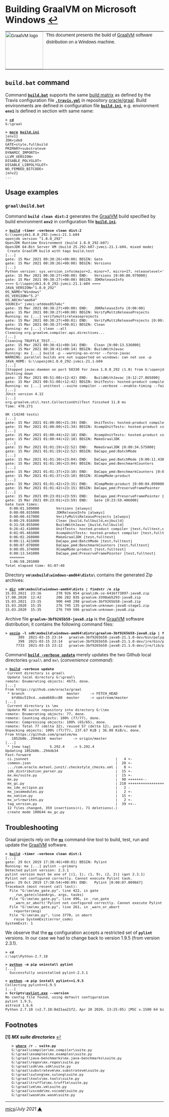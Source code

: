 # <span id="top">Building GraalVM on Microsoft Windows</span> <span style="size:30%;"><a href="README.md">↩</a></span>

<table style="font-family:Helvetica,Arial;font-size:14px;line-height:1.6;">
  <tr>
  <td style="border:0;padding:0 10px 0 0;min-width:120px;"><a href="https://www.graalvm.org/"><img src="https://www.graalvm.org/resources/img/graalvm.png" width="120" alt="GraalVM logo"/></a></td>
  <td style="border:0;padding:0;vertical-align:text-top;">This document presents the build of <a href="https://www.graalvm.org/" rel="external">GraalVM</a> software distribution on a Windows machine.
  </td>
  </tr>
</table>

## `build.bat` command

Command [**`build.bat`**](bin/graal/build.bat) supports the same [build matrix][build_matrix] as defined by the Travis configuration file [**`.travis.yml`**][travis_yml] in repository [oracle/graal][oracle_graal].
Build environments are defined in configuration file [**`build.ini`**](bin/graal/build.ini), e.g. environment **`env1`** is defined in section with same name: 

<pre style="font-size:80%;">
<b>&gt; <a href="https://docs.microsoft.com/en-us/windows-server/administration/windows-commands/cd">cd</a></b>
G:\graal
&nbsp;
<b>&gt; <a href="https://docs.microsoft.com/en-us/windows-server/administration/windows-commands/more">more</a> <a href="bin/graal/build.ini">build.ini</a></b>
[env1]
JDK=jdk8
GATE=style,fullbuild
PRIMARY=substratevm
DYNAMIC_IMPORTS=
LLVM_VERSION=
DISABLE_POLYGLOT=
DISABLE_LIBPOLYGLOT=
NO_FEMBED_BITCODE=
[env2]
...
</pre>

## <span id="usage_examples">Usage examples</span>

### **`graal\build.bat`**

Command **`build clean dist:2`** generates the [GraalVM] build specified by build environment **`env2`** in configuration file [**`build.ini`**](bin/graal/build.ini).

<pre style="font-size:80%;">
<b>&gt; <a href="bin/graal/build.bat">build</a> -timer -verbose clean dist:2</b>
G:\\openjdk1.8.0_292-jvmci-21.1-b04
openjdk version "1.8.0_292"
OpenJDK Runtime Environment (build 1.8.0_292-b07)
OpenJDK 64-Bit Server VM (build 25.292-b07-jvmci-21.1-b04, mixed mode)
 Create GraalVM build with tags build,test
[...]
gate: 15 Mar 2021 00:38:26(+00:00) BEGIN: Gate
gate: 15 Mar 2021 00:38:26(+00:00) BEGIN: Versions
[...]
Python version: sys.version_info(major=2, minor=7, micro=17, releaselevel='final', serial=0)
gate: 15 Mar 2021 00:38:27(+00:00) END:   Versions [0:00:00.979000]
gate: 15 Mar 2021 00:38:27(+00:00) BEGIN: JDKReleaseInfo
==== G:\\openjdk1.8.0_292-jvmci-21.1-b04 ====
JAVA_VERSION="1.8.0_292"
OS_NAME="Windows"
OS_VERSION="5.2"
OS_ARCH="amd64"
SOURCE=" jvmci:afddee857a6c"
gate: 15 Mar 2021 00:38:27(+00:00) END:   JDKReleaseInfo [0:00:00]
gate: 15 Mar 2021 00:38:27(+00:00) BEGIN: VerifyMultiReleaseProjects
Running: mx [...] verifymultireleaseprojects
gate: 15 Mar 2021 00:38:27(+00:01) END:   VerifyMultiReleaseProjects [0:00:00.216000]
gate: 15 Mar 2021 00:38:27(+00:01) BEGIN: Clean
Running: mx [...] clean --all
Cleaning org.graalvm.compiler.api.directives...
[...]
Cleaning TRUFFLE_TEST...
gate: 15 Mar 2021 00:38:41(+00:14) END:   Clean [0:00:13.536000]
gate: 15 Mar 2021 00:38:41(+00:14) BEGIN: BuildWithJavac
Running: mx [...] build -p --warning-as-error --force-javac
WARNING: parallel builds are not supported on windows: can not use -p
JAVA_HOME: G:\\openjdk1.8.0_292-jvmci-21.1-b04
[...]
[Stopped javac-daemon on port 50330 for Java 1.8.0_292 (1.8) from G:\openjdk1.8.0_292-jvmci-21.1-b04]
Shutting down
gate: 15 Mar 2021 00:51:08(+12:42) END:   BuildWithJavac [0:12:27.865000]
gate: 15 Mar 2021 00:51:08(+12:42) BEGIN: UnitTests: hosted-product compiler
Running: mx [...] unittest --suite compiler --verbose --enable-timing --fail-fast -XX:-UseJVMCICompiler
[...]
JUnit version 4.12
[...]
org.graalvm.util.test.CollectionUtilTest finished 11.8 ms
Time: 470.271

OK (14248 tests)
[...]
gate: 15 Mar 2021 01:00:00(+21:34) END:   UnitTests: hosted-product compiler [0:08:51.916000]
gate: 15 Mar 2021 01:00:00(+21:34) BEGIN: XcompUnitTests: hosted-product compiler
[...]
gate: 15 Mar 2021 01:00:44(+22:18) END:   XcompUnitTests: hosted-product compiler [0:00:43.763000]
gate: 15 Mar 2021 01:00:44(+22:18) BEGIN: MakeGraalJDK
[...]
gate: 15 Mar 2021 01:01:19(+22:52) END:   MakeGraalJDK [0:00:34.575000]
gate: 15 Mar 2021 01:01:19(+22:52) BEGIN: DaCapo_pmd:BatchMode
[...]
gate: 15 Mar 2021 01:01:30(+23:04) END:   DaCapo_pmd:BatchMode [0:00:11.438000]
gate: 15 Mar 2021 01:01:30(+23:04) BEGIN: DaCapo_pmd:BenchmarkCounters
[...]
gate: 15 Mar 2021 01:01:37(+23:10) END:   DaCapo_pmd:BenchmarkCounters [0:00:06.563000]
gate: 15 Mar 2021 01:01:37(+23:10) BEGIN: XCompMode:product
[...]
gate: 15 Mar 2021 01:01:42(+23:15) END:   XCompMode:product [0:00:04.899000]
gate: 15 Mar 2021 01:01:42(+23:15) BEGIN: DaCapo_pmd:PreserveFramePointer
[...]
gate: 15 Mar 2021 09:23:01(+23:59) END:   DaCapo_pmd:PreserveFramePointer [0:00:13.985000]
gate: 15 Mar 2021 09:23:01(+23:59) END:   Gate [0:23:59.406000]
Gate task times:
  0:00:01.509000        Versions [always]
  0:00:00.015000        JDKReleaseInfo [always]
  0:00:00.417000        VerifyMultiReleaseProjects [always]
  0:00:29.816000        Clean [build,fullbuild,ecjbuild]
  0:31:58.855000        BuildWithJavac [build,fullbuild]
  0:26:42.410000        UnitTests: hosted-product compiler [test,fulltest,coverage]
  0:01:05.481000        XcompUnitTests: hosted-product compiler [test,fulltest]
  0:06:02.268000        MakeGraalJDK [test,fulltest]
  0:00:11.421000        DaCapo_pmd:BatchMode [test,fulltest]
  0:00:07.078000        DaCapo_pmd:BenchmarkCounters [test,fulltest]
  0:00:05.374000        XCompMode:product [test,fulltest]
  0:00:13.541000        DaCapo_pmd:PreserveFramePointer [test,fulltest]
  =======
  1:06:58.201000
Total elapsed time: 01:07:40
</pre>

Directory **`vm\mxbuild\windows-amd64\dists\`** contains the generated Zip archives:

<pre style="font-size:80%;">
<b>&gt; <a href="https://docs.microsoft.com/en-us/windows-server/administration/windows-commands/dir">dir</a> sdk\mxbuild\windows-amd64\dists | findstr /e zip</b>
15.03.2021  23:16       278 926 854 graaljdk-ce-6416f73897-java8.zip
17.08.2020  12:42       286 282 835 graalvm-3398ab5293-java8.zip
15.03.2021  23:15       900 448 298 graalvm-3bf9265b58-java8.zip
15.03.2020  15:35       276 745 135 graalvm-unknown-java8-stage1.zip
15.03.2020  15:35       276 749 506 graalvm-unknown-java8.zip
</pre>

Archive file **`graalvm-3bf9265b58-java8.zip`** is the [GraalVM] software distribution; it contains the following command files:

<pre style="font-size:80%;">
<b>&gt; <a href="https://linux.die.net/man/1/unzip">unzip</a> -l sdk\mxbuild\windows-amd64\dists\graalvm-3bf9265b58-java8.zip | findstr \.cmd</b>
      389  2021-03-15 23:14   graalvm-3bf9265b58-java8-21.1.0-dev/bin/polyglot.cmd
      398  2021-03-15 23:14   graalvm-3bf9265b58-java8-21.1.0-dev/jre/bin/polyglot.cmd
     7733  2021-03-15 23:12   graalvm-3bf9265b58-java8-21.1.0-dev/jre/lib/polyglot/bin/polyglot.cmd
</pre>

Command [**`build -verbose update`**](bin/graal/build.bat) merely updates the two Github local directories `graal\` and `mx\` (*convenience command*):

<pre style="font-size:80%;">
<b>&gt; <a href="bin/graal/build.bat">build</a> -verbose update</b>
 Current directory is graal\
 Update local directory G:\graal\
remote: Enumerating objects: 4573, done.
[...]
From https://github.com/oracle/graal
 * branch                    master     -> FETCH_HEAD
   bfd6bc519cd..eabd668cc88  master     -> upstream/master
[...]
 Current directory is \mx
 Update MX suite repository into directory G:\\mx
remote: Enumerating objects: 77, done.
remote: Counting objects: 100% (77/77), done.
remote: Compressing objects: 100% (65/65), done.
remote: Total 77 (delta 32), reused 57 (delta 12), pack-reused 0
Unpacking objects: 100% (77/77), 237.67 KiB | 36.00 KiB/s, done.
From https://github.com/graalvm/mx
   1852b8b..294db34  master     -> origin/master
[...]
 * [new tag]         5.292.4    -> 5.292.4
Updating 1852b8b..294db34
Fast-forward
 ci.jsonnet                                         |   4 +-
 common.json                                        |  20 +-
 .../com.oracle.mxtool.junit/.checkstyle_checks.xml |   8 +-
 jdk_distribution_parser.py                         |  15 +-
 mx.mx/suite.py                                     |  15 +-
 mx.py                                              |  90 +++++++--
 mx_gc.py                                           | 218 +++++++++++++++++++++
 mx_ide_eclipse.py                                  |   2 -
 mx_javamodules.py                                  |   2 +-
 mx_native.py                                       |  15 +-
 mx_urlrewrites.py                                  |   2 +-
 tag_version.py                                     |  39 ++--
 12 files changed, 359 insertions(+), 71 deletions(-)
 create mode 100644 mx_gc.py
</pre>

## Troubleshooting

Graal projects rely on the [**`mx`**][mx_cli] command-line tool to build, test, run and update the [GraalVM] software.

<pre style="font-size:80%;">
<b>&gt; <a href="bin/graal/build.bat">build</a> -timer -verbose clean dist:1</b>
[...]
gate: 29 Oct 2019 17:38:46(+00:01) BEGIN: Pylint
Running: mx [...] pylint --primary
Detected pylint version: 2.3.1
pylint version must be one of [(1, 1), (1, 9), (2, 2)] (got 2.3.1)
Pylint not configured correctly. Cannot execute Pylint task.
gate: 29 Oct 2019 17:38:54(+00:09) END:   Pylint [0:00:07.809667]
Traceback (most recent call last):
  File "G:\mx\mx_gate.py", line 422, in gate
    _run_gate(cleanArgs, args, tasks)
  File "G:\mx\mx_gate.py", line 496, in _run_gate
    _warn_or_abort('Pylint not configured correctly. Cannot execute Pylint task.', args.strict_mode)
  File "G:\mx\mx_gate.py", line 261, in _warn_or_abort
    reporter(msg)
  File "G:\mx\mx.py", line 3778, in abort
    raise SystemExit(error_code)
SystemExit: 1
</pre>

We observe that the [**`mx`**][mx_cli] configuration accepts a restricted set of **`pylint`** versions. In our case we had to change back to version 1.9.5 (from version 2.3.1).

<pre style="font-size:80%;">
<b>&gt; cd</b>
c:\opt\Python-2.7.18
&nbsp;
<b>&gt; <a href="https://docs.python.org/3/using/cmdline.html">python</a> -m pip uninstall pylint</b>
[...]
  Successfully uninstalled pylint-2.3.1
&nbsp;
<b>&gt; <a href="https://docs.python.org/3/using/cmdline.html">python</a> -m pip install pylint==1.9.5</b>
Collecting pylint==1.9.5
[...]
<b>&gt; Scripts\<a href="http://pylint.pycqa.org/en/latest/user_guide/run.html">pylint.exe</a> --version</b>
No config file found, using default configuration
pylint 1.9.5,
astroid 1.6.6
Python 2.7.18 (v2.7.18:8d21aa21f2, Apr 20 2020, 13:25:05) [MSC v.1500 64 bit (AMD64)]
</pre>


## <span id="footnotes">Footnotes</span>

<b name="footnote_01">[1]</b> ***MX suite directories*** [↩](#anchor_01)

<p style="margin:0 0 1em 20px;">
</p>
<pre style="margin:0 0 1em 20px;font-size:80%;">
<b>&gt; <a href="https://docs.microsoft.com/en-us/windows-server/administration/windows-commands/where_1">where</a> /r . suite.py</b>
G:\graal\compiler\mx.compiler\suite.py
G:\graal\examples\mx.examples\suite.py
G:\graal\java-benchmarks\mx.java-benchmarks\suite.py
G:\graal\regex\mx.regex\suite.py
G:\graal\sdk\mx.sdk\suite.py
G:\graal\substratevm\mx.substratevm\suite.py
G:\graal\sulong\mx.sulong\suite.py
G:\graal\tools\mx.tools\suite.py
G:\graal\truffle\mx.truffle\suite.py
G:\graal\vm\mx.vm\suite.py
G:\graal\vscode\mx.vscode\suite.py
G:\graal\wasm\mx.wasm\suite.py
</pre>

***

*[mics](https://lampwww.epfl.ch/~michelou/)/July 2021* [**&#9650;**](#top)
<span id="bottom">&nbsp;</span>

<!-- link refs -->

[build_matrix]: https://docs.travis-ci.com/user/build-matrix/
[graalvm]: https://www.graalvm.org/
[mx_cli]: https://github.com/graalvm/mx
[oracle_graal]: https://github.com/oracle/graal
[travis_yml]: https://github.com/oracle/graal/blob/master/.travis.yml
